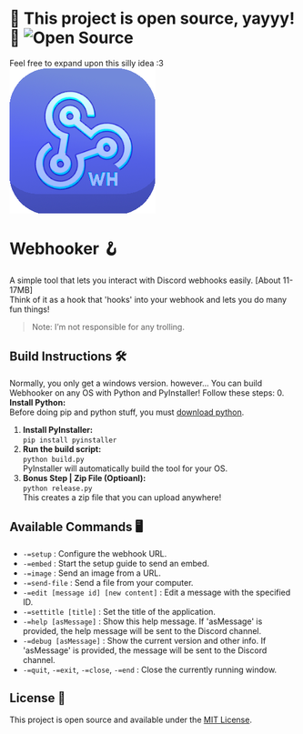 # 🚀 **This project is open source, yayyy!** 🚀 ![Open Source](https://img.shields.io/badge/Open%20Source-%E2%9C%94-brightgreen)<br>
Feel free to expand upon this silly idea :3 
  ![Webhooker Image](webhooker.png)

# Webhooker 🪝
A simple tool that lets you interact with Discord webhooks  easily. [About 11-17MB]<br>
Think of it as a hook that 'hooks' into your webhook and lets you do many fun things!
> Note: I’m not responsible for any trolling.

## Build Instructions 🛠️
Normally, you only get a windows version. however...
You can build Webhooker on any OS with Python and PyInstaller! Follow these steps:
0. **Install Python:**\
Before doing pip and python stuff, you must [download python](https://www.python.org/downloads/).
1. **Install PyInstaller:**\
  `pip install pyinstaller`
2. **Run the build script:**\
   `python build.py`\
   PyInstaller will automatically build the tool for your OS.
3. **Bonus Step | Zip File (Optioanl):**\
  `python release.py`\
  This creates a zip file that you can upload anywhere!

## Available Commands 🖥️
- `-=setup` : Configure the webhook URL.
- `-=embed` : Start the setup guide to send an embed.
- `-=image` : Send an image from a URL.
- `-=send-file` : Send a file from your computer.
- `-=edit [message id] [new content]` : Edit a message with the specified ID.
- `-=settitle [title]` : Set the title of the application.
- `-=help [asMessage]` : Show this help message. If 'asMessage' is provided, the help message will be sent to the Discord channel.
- `-=debug [asMessage]` : Show the current version and other info. If 'asMessage' is provided, the message will be sent to the Discord channel.
- `-=quit`, `-=exit`, `-=close`, `-=end` : Close the currently running window.

## License 📜

This project is open source and available under the [MIT License](LICENSE).
